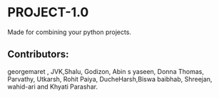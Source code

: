 # PROJECT-1.0  

Made for combining your python projects.

## Contributors:
georgemaret ,
JVK,Shalu, 
Godizon,
Abin s yaseen,
Donna Thomas,
Parvathy, 
Utkarsh, Rohit Paiya, DucheHarsh,Biswa baibhab, Shreejan, wahid-ari and Khyati Parashar. 




